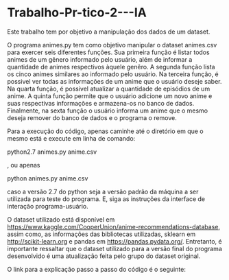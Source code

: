 # Trabalho-Pr-tico-2---IA
Este trabalho tem por objetivo a manipulação dos dados de um dataset.

O programa animes.py tem como objetivo manipular o dataset animes.csv para exercer seis diferentes funções. 
Sua primeira função é listar todos animes de um gênero informado pelo usuário, além de informar a quantidade de animes respectivos 
àquele genêro. A segunda função lista os cinco animes similares ao informado pelo usuário. Na terceira função, é possivel ver todas
as informações de um anime que o usuário deseje saber. Na quarta função, é possivel atualizar a quantidade de episódios de um anime. 
A quinta função permite que o usuário adicione um novo anime e suas respectivas informações e armazena-os no banco de dados. 
Finalmente, na sexta função o usuário informa um anime que o mesmo deseja remover do banco de dados e o programa o remove.

Para a execução do código, apenas caminhe até o diretório em que o mesmo está e execute em linha de comando:

python2.7 animes.py anime.csv

, ou apenas

python animes.py anime.csv

caso a versão 2.7 do python seja a versão padrão da máquina a ser utilizada para teste do programa. E, siga as instruções da 
interface de interação programa-usuário.

O dataset utilizado está disponível em https://www.kaggle.com/CooperUnion/anime-recommendations-database,
assim como, as informações das bibliotecas utilizadas, sklearn em http://scikit-learn.org e pandas em https://pandas.pydata.org/.
Entretanto, é importante ressaltar que o dataset utilizado para a versão final do programa desenvolvido é uma atualização feita 
pelo grupo do dataset original.

O link para a explicação passo a passo do código é o seguinte:


